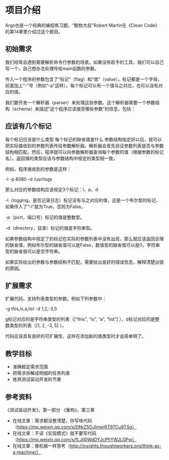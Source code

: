 # 项目介绍
Args也是一个经典的编程练习题。“鲍勃大叔”Robert Martin在《Clean Code》的第14章里介绍过这个题目。

## 初始需求
我们经常会遇到需要解析命令行参数的场景。如果没有趁手的工具，我们可以自己写一个，自己想办法处理传给main函数的参数。

传入一个程序的参数包含了“标记”（flag）和“值”（value）。标记都是一个字母，前面加上“-”号（例如“-p”这样）。每个标记可以有一个值与之对应，也可以没有对应的值。

我们要开发一个解析器（parser）来处理这些参数。这个解析器需要一个参数结构（schema）来描述“这个程序应该接受哪些参数”的信息，包括：

## 应该有几个标记
每个标记应该是什么类型
每个标记的缺省值是什么
参数结构指定好以后，就可以把实际接收到的参数列表传给参数解析器。解析器会首先验证参数列表是否与参数结构相匹配。然后，程序就可以向参数解析器查询每个参数的值（根据参数的标记名）。返回值的类型应该与参数结构中规定的类型相一致。

例如，程序接收到的参数是这样：

-l -p 8080 -d /usr/logs

那么对应的参数结构应该规定3个标记：l、p、d

-l（logging，是否记录日志）标记没有与之对应的值，这是一个布尔型的标记，如果传入了“-l”就为True，否则为False。

-p（port，端口号）标记的值是整数型。

-d（directory，目录）标记的值是字符串型。

如果参数结构中规定了的标记在实际的参数列表中没有出现，那么就应该返回合理的缺省值，例如布尔型的缺省值可以是False，数值型的缺省值可以是0，字符串型的缺省值可以是空字符串。

如果实际给出的参数与参数结构不匹配，需要给出良好的错误信息，解释清楚出错的原因。

## 扩展需求
扩展代码，支持列表类型的参数。例如下列参数中：

-g this,is,a,list -d 1,2,-3,5

g标记对应的是字符串类型的列表（[“this”, “is”, “a”, “list”] ），d标记对应的是整数类型的列表（[1, 2, -3, 5] ）。

代码应该具有良好的可扩展性，这样在添加新的值类型时才会简单明了。

## 教学目标
  - 准确框定需求范围 
  - 把需求拆解成明细的任务列表
  - 练熟测试驱动开发的节奏

## 参考资料
《测试驱动开发》，第一部分
《重构》，第三章
  - 在线文章：需求都没整清楚，你写啥代码（https://mp.weixin.qq.com/s/DNrZ5OJlmwjfIT97Cu9TSg）
  - 在线文章：不读《实现模式》就不要写代码（https://mp.weixin.qq.com/s/fLJIj0WdDYJcPfjYWJLGPw）
  - 在线文章：像机器一样思考（http://insights.thoughtworkers.org/think-as-a-machine/）